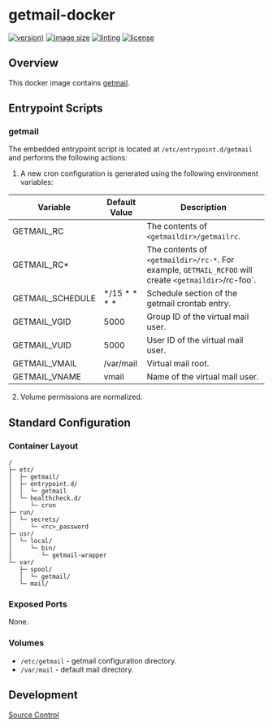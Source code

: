 # getmail-docker

[![version)](https://img.shields.io/docker/v/crashvb/getmail/latest)](https://hub.docker.com/repository/docker/crashvb/getmail)
[![image size](https://img.shields.io/docker/image-size/crashvb/getmail/latest)](https://hub.docker.com/repository/docker/crashvb/getmail)
[![linting](https://img.shields.io/badge/linting-hadolint-yellow)](https://github.com/hadolint/hadolint)
[![license](https://img.shields.io/github/license/crashvb/getmail-docker.svg)](https://github.com/crashvb/getmail-docker/blob/master/LICENSE.md)

## Overview

This docker image contains [getmail](http://pyropus.ca/software/getmail/).

## Entrypoint Scripts

### getmail

The embedded entrypoint script is located at `/etc/entrypoint.d/getmail` and performs the following actions:

1. A new cron configuration is generated using the following environment variables:

 | Variable | Default Value | Description |
 | -------- | ------------- | ----------- |
 | GETMAIL\_RC | | The contents of `<getmaildir>/getmailrc`. |
 | GETMAIL\_RC* | | The contents of `<getmaildir>/rc-*`. For example, `GETMAIL_RCFOO` will create `<getmaildir>`/rc-foo`. |
 | GETMAIL\_SCHEDULE | &ast;/15 &ast; &ast; &ast; &ast; | Schedule section of the getmail crontab entry. |
 | GETMAIL\_VGID | 5000 | Group ID of the virtual mail user. |
 | GETMAIL\_VUID | 5000 | User ID of the virtual mail user. |
 | GETMAIL\_VMAIL | /var/mail | Virtual mail root. |
 | GETMAIL\_VNAME | vmail | Name of the virtual mail user. |

2. Volume permissions are normalized.

## Standard Configuration

### Container Layout

```
/
├─ etc/
│  ├─ getmail/
│  ├─ entrypoint.d/
│  │  └─ getmail
│  └─ healthcheck.d/
│     └─ cron
├─ run/
│  └─ secrets/
│     └─ <rc>_password
├─ usr/
│  └─ local/
│     └─ bin/
│        └─ getmail-wrapper
└─ var/
   ├─ spool/
   │  └─ getmail/
   └─ mail/
```

### Exposed Ports

None.

### Volumes

* `/etc/getmail` - getmail configuration directory.
* `/var/mail` - default mail directory.

## Development

[Source Control](https://github.com/crashvb/getmail-docker)

